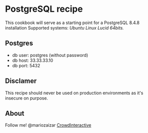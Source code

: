 # PostgreSQL recipe

This cookbook will serve as a starting point for a PostgreSQL 8.4.8 installation
Supported systems: *Ubuntu Linux Lucid 64bits.*

## Postgres

- db user: postgres (without password)
- db host: 33.33.33.10
- db port: 5432

## Disclamer

This recipe should never be used on production environments as it's insecure on
purpose.

## About

Follow me! @mariozaizar
[CrowdInteractive](http://blog.crowdint.com/2011/08/11/postgresql-in-vagrant.html)
